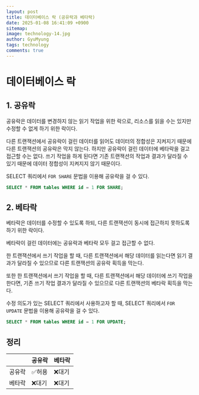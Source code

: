 ```yaml
---
layout:	post
title: 데이터베이스 락 (공유락과 베타락)
date: 2025-01-08 16:41:09 +0900
sitemap: 
image: technology-14.jpg
author: GyuMyung
tags: technology
comments: true
---
```


# 데이터베이스 락
## 1. 공유락
공유락은 데이터를 변경하지 않는 읽기 작업을 위한 락으로, 리소스를 읽을 수는 있지만 수정할 수 없게 하기 위한 락이다.

다른 트랜잭션에서 공유락이 걸린 데이터를 읽어도 데이터의 정합성은 지켜지기 때문에 다른 트랜잭션의 공유락은 막지 않는다. 하지만 공유락이 걸린 데이터에 베타락을 걸고 접근할 수는 없다. 쓰기 작업을 하게 된다면 기존 트랜잭션의 작업과 결과가 달라질 수 있기 때문에 데이터 정합성이 지켜지지 않기 때문이다.

SELECT 쿼리에서 `FOR SHARE` 문법을 이용해 공유락을 걸 수 있다.

```sql
SELECT * FROM tables WHERE id = 1 FOR SHARE;
```

## 2. 베타락
베타락은 데이터를 수정할 수 있도록 하되, 다른 트랜잭션이 동시에 접근하지 못하도록 하기 위한 락이다.

베타락이 걸린 데이터에는 공유락과 베타락 모두 걸고 접근할 수 없다.

한 트랜잭션에서 쓰기 작업을 할 때, 다른 트랜잭션에서 해당 데이터를 읽는다면 읽기 결과가 달라질 수 있으므로 다른 트랜잭션의 공유락 획득을 막는다.

또한 한 트랜잭션에서 쓰기 작업을 할 때, 다른 트랜잭션에서 해당 데이터에 쓰기 작업을 한다면, 기존 쓰기 작업 결과가 달라질 수 있으므로 다른 트랜잭션의 베타락 획득을 막는다.

수정 의도가 있는 SELECT 쿼리에서 사용하고자 할 때, SELECT 쿼리에서 `FOR UPDATE` 문법을 이용해 공유락을 걸 수 있다.

```sql
SELECT * FROM tables WHERE id = 1 FOR UPDATE;
```

## 정리

|  |공유락|베타락|
|---|---|---|
|공유락|✅허용|❌대기|
|베타락|❌대기|❌대기|
